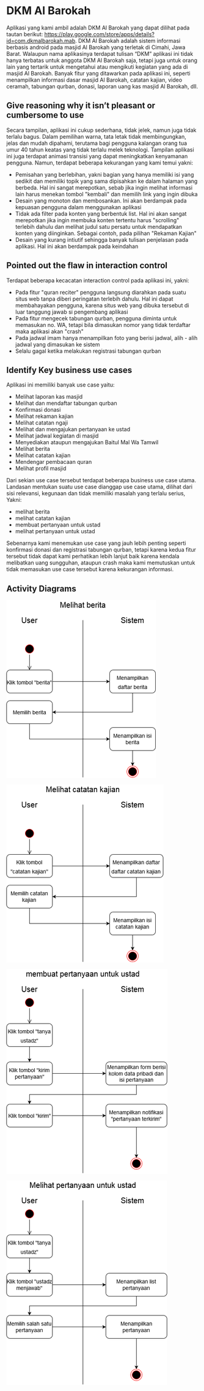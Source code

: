 # DKM Al Barokah

Aplikasi yang kami ambil adalah DKM Al Barokah yang dapat dilihat pada tautan berikut: https://play.google.com/store/apps/details?id=com.dkmalbarokah.mab. DKM Al Barokah adalah sistem informasi berbasis android pada masjid Al Barokah yang terletak di Cimahi, Jawa Barat. Walaupun nama aplikasinya terdapat tulisan “DKM” aplikasi ini tidak hanya terbatas untuk anggota DKM Al Barokah saja, tetapi juga untuk orang lain yang tertarik untuk mengetahui atau mengikuti kegiatan yang ada di masjid Al Barokah. Banyak fitur yang ditawarkan pada aplikasi ini, seperti menampilkan informasi dasar masjid Al Barokah, catatan kajian, video ceramah, tabungan qurban, donasi, laporan uang kas masjid Al Barokah, dll.

## Give reasoning why it isn’t pleasant or cumbersome to use

Secara tampilan, aplikasi ini cukup sederhana, tidak jelek, namun juga tidak terlalu bagus. Dalam pemilihan warna, tata letak tidak membingungkan, jelas dan mudah dipahami, terutama bagi pengguna kalangan orang tua umur 40 tahun keatas yang tidak terlalu melek teknologi. Tampilan aplikasi ini juga terdapat animasi transisi yang dapat meningkatkan kenyamanan pengguna. Namun, terdapat beberapa kekurangan yang kami temui yakni: 

- Pemisahan yang berlebihan, yakni bagian yang hanya memiliki isi yang sedikit dan memiliki topik yang sama dipisahkan ke dalam halaman yang berbeda. Hal ini sangat merepotkan, sebab jika ingin melihat informasi lain harus menekan tombol "kembali" dan memilih link yang ingin dibuka
- Desain yang monoton dan membosankan. Ini akan berdampak pada kepuasan pengguna dalam menggunakan aplikasi
- Tidak ada filter pada konten yang berbentuk list. Hal ini akan sangat merepotkan jika ingin membuka konten tertentu harus "scrolling" terlebih dahulu dan melihat judul satu persatu untuk mendapatkan konten yang diinginkan. Sebagai contoh, pada pilihan "Rekaman Kajian" 
- Desain yang kurang intiutif sehingga banyak tulisan penjelasan pada aplikasi. Hal ini akan berdampak pada keindahan

## Pointed out the flaw in interaction control

Terdapat beberapa kecacatan interaction control pada aplikasi ini, yakni:
- Pada fitur "quran reciter" pengguna langsung diarahkan pada suatu situs web tanpa diberi peringatan terlebih dahulu. Hal ini dapat membahayakan pengguna, karena situs web yang dibuka tersebut di luar tanggung jawab si pengembang aplikasi
- Pada fitur mengecek tabungan qurban, pengguna diminta untuk memasukan no. WA, tetapi bila dimasukan nomor yang tidak terdaftar maka aplikasi akan "crash"
- Pada jadwal imam hanya menampilkan foto yang berisi jadwal, alih - alih jadwal yang dimasukan ke sistem
- Selalu gagal ketika melakukan registrasi tabungan qurban

## Identify Key business use cases

Aplikasi ini memiliki banyak use case yaitu:
- Melihat laporan kas masjid
- Melihat dan mendaftar tabungan qurban
- Konfirmasi donasi
- Melihat rekaman kajian
- Melihat catatan ngaji
- Melihat dan mengajukan pertanyaan ke ustad
- Melihat jadwal kegiatan di masjid
- Menyediakan ataupun mengajukan Baitul Mal Wa Tamwil
- Melihat berita
- Melihat catatan kajian
- Mendengar pembacaan quran
- Melihat profil masjid

Dari sekian use case tersebut terdapat beberapa business use case utama. Landasan mentukan suatu use case dianggap use case utama, dilihat dari sisi relevansi, kegunaan dan tidak memiliki masalah yang terlalu serius, Yakni:
- melihat berita
- melihat catatan kajian
- membuat pertanyaan untuk ustad
- melihat pertanyaan untuk ustad

Sebenarnya kami menemukan use case yang jauh lebih penting seperti konfirmasi donasi dan registrasi tabungan qurban, tetapi karena kedua fitur tersebut tidak dapat kami perhatikan lebih lanjut baik karena kendala melibatkan uang sungguhan, ataupun crash maka kami memutuskan untuk tidak memasukan use case tersebut karena kekurangan informasi.

## Activity Diagrams

![use case melihat berita](melihat%20berita.png)

![use case melihat catatan kajian](melihat%20catatan%20kajian.png)

![use case membuat pertanyaan untuk ustad](membuat%20pertanyaan%20untuk%20ustad.png)

![use case melihat pertanyaan untuk ustad](melihat%20pertanyaan%20untuk%20ustad.png)
